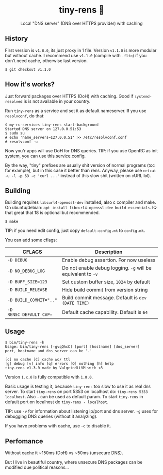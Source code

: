 <div align="center">
  <h1>tiny-rens 🚀</h1>
  <p>Local "DNS server" (DNS over HTTPS provider) with caching</p>
</div>

## History

First version is `v1.0.0`, its just proxy in 1 file.
Version `v1.1.0` is more modular but without cache.
I recommend use `v1.1.0` (compile with `-flto`) if you don't need
cache, otherwise last version.

```console
$ git checkout v1.1.0
```

## How it's works?

Just forward packages over HTTPS (DoH) with
caching.
Good if `systemd-resolved` is is not available
in your country.

Run `tiny-rens` as a service and set it as default
nameserver. If you use `resolvconf`, do that:

```console
$ my-rc-services tiny-rens start-background
Started DNS server on 127.0.0.51:53
$ sudo su
# echo 'name_servers=127.0.0.51' >> /etc/resolvconf.conf
# resolvconf -u
```

Now you'r apps will use DoH for DNS queries.
TIP: if you use OpenRC as init system, you can use
[this service config](https://gist.github.com/ValgrindLLVM/00a877ec1211c53946e0b76b00f3a3c8).

By the way, "tiny" prefixes are usually shit
version of normal programs (tcc for example),
but in this case it better than rens. Anyway,
please use `netcat -u -l -p 53 -c 'curl ...'`
instead of this slow shit (written on cURL lol).

## Building

Building requires `libcurl4-openssl-dev` installed,
also c compiler and make. On ubuntu/debian: `apt install libcurl4-openssl-dev build-essentials`.
IQ that great that 18 is optional but recommended.

```console
$ make
```

TIP: if you need edit config, just copy `default-config.mk`
to `config.mk`.

You can add some cflags:

 CFLAGS                | Description
-----------------------|-------------------------------------------------------------
`-D DEBUG`             | Enable debug assertion. For now useless
`-D NO_DEBUG_LOG`      | Do not enable debug logging. `-g` will be equivalent to `-v`
`-D BUFF_SIZE=123`     | Set custom buffer size, `1024` by default 
`-D BUILD_RELEASE`     | Hide build commit from version string
`-D BUILD_COMMIT=".."` | Build commit message. Default is `dev (DATE TIME)`
`-D RENSC_DEFAULT_CAP=`| Default cache capability. Default is `64`

## Usage

```console
$ bin/tiny-rens -h
Usage: bin/tiny-rens [-gvqQhcC] [port] [hostname] [dns_server]
port, hostname and dns_server can be '-'

[c] no cache [C] cache wo/ ttl
[g] debug [v] info [q] errors [Q] nothing [h] help
tiny-rens v1.3.0 made by ValgrindLLVM with <3
```

Version `1.x.0` is fully compatible with `1.0.0`.

Basic usage is testing it, because `tiny-rens` too slow
to use it as real dns server. To start `tiny-rens` on
port 5353 on localhost do: `tiny-rens 5353 localhost`.
Also `-` can be used as default param. To start `tiny-rens`
in default port on localhost do `tiny-rens - localhost`.

TIP: use `-v` for information about listening ip/port and dns server.
`-g` uses for debugging DNS queries (without it analyzing).

If you have problems with cache, use `-c` to disable it.

## Perfomance

Without cache it ~150ms (DoH) vs ~50ms (unsecure DNS).

But I live in beautiful country, where unsecure DNS
packages can be modified due political reasons...

